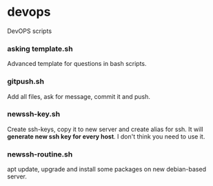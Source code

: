 # devops
DevOPS scripts

### asking template.sh
Advanced template for questions in bash scripts.

### gitpush.sh
Add all files, ask for message, commit it and push.

### newssh-key.sh
Create ssh-keys, copy it to new server and create alias for ssh. It will __generate new ssh key for every host__. I don't think you need to use it.

### newssh-routine.sh
apt update, upgrade and install some packages on new debian-based server.
